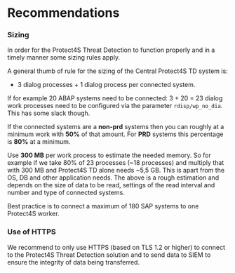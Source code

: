 # Recommendations

### Sizing&#x20;

In order for the Protect4S Threat Detection to function properly and in a timely manner some sizing rules apply.&#x20;

A general thumb of rule for the sizing of the Central Protect4S TD system is:

* 3 dialog processes + 1 dialog process per connected system.&#x20;

If for example 20 ABAP systems need to be connected: 3 + 20 = 23 dialog work processes need to be configured via the parameter `rdisp/wp_no_dia`. This has some slack though.&#x20;

If the connected systems are a **non-prd** systems then you can roughly at a minimum work with **50%** of that amount. For **PRD** systems this percentage is **80%** at a minimum.&#x20;

Use **300 MB** per work process to estimate the needed memory. So for example if we take 80% of 23 processes (\~18 processes) and multiply that with 300 MB and Protect4S TD alone needs \~5,5 GB. This is apart from the OS, DB and other application needs. The above is a rough estimation and depends on the size of data to be read, settings of the read interval and number and type of connected systems.

Best practice is to connect a maximum of 180 SAP systems to one Protect4S worker.



### Use of HTTPS

We recommend to only use HTTPS (based on TLS 1.2 or higher) to connect to the Protect4S Threat Detection solution and to send data to SIEM to ensure the integrity of data being transferred.
